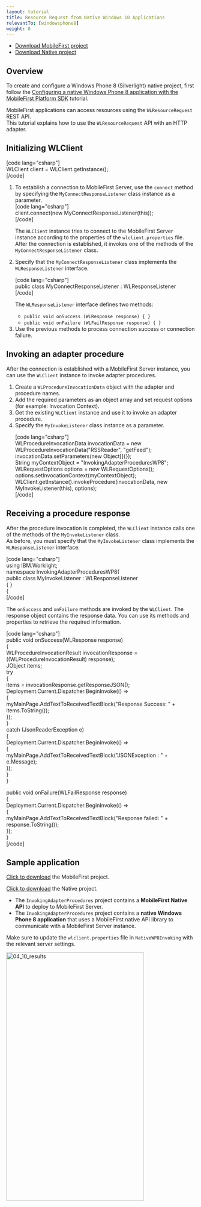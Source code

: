 ```yaml
---
layout: tutorial
title: Resource Request from Native Windows 10 Applications
relevantTo: [windowsphone8]
weight: 8
---
```

<ul>
<li class="download-sample">
<a href="https://github.com/MobileFirst-Platform-Developer-Center/InvokingAdapterProcedures" target="_blank">Download MobileFirst project</a>
    </li>
<li class="download-sample">
<a href="https://github.com/MobileFirst-Platform-Developer-Center/InvokingAdapterProceduresWP8" target="_blank">Download Native project</a>
    </li>
</ul>

<h2>Overview</h2>
<p>To create and configure a Windows Phone 8 (Silverlight) native project, first follow the <a href="../../configuring-the-mfpf-sdk/configuring-a-native-windows-phone-8-application-with-the-mfp-sdk/">Configuring a native Windows Phone 8 application with the MobileFirst Platform SDK</a> tutorial.</p>
<p>MobileFirst applications can access resources using the <code>WLResourceRequest</code> REST API.<br />
This tutorial explains how to use the <code>WLResourceRequest</code> API with an HTTP adapter.</p>
<h2 id="initialize">Initializing WLClient</h2>
<p>[code lang="csharp"]<br />
WLClient client = WLClient.getInstance();<br />
[/code]</p>
<ol>
<li>To establish a connection to MobileFirst Server, use the <code>connect</code> method by specifying the <code>MyConnectResponseListener</code> class instance as a parameter.<br />
[code lang="csharp"]<br />
client.connect(new MyConnectResponseListener(this));<br />
[/code]</p>
<p>The <code>WLClient</code> instance tries to connect to the MobileFirst Server instance according to the properties of the <code>wlclient.properties</code> file.<br />
After the connection is established, it invokes one of the methods of the <code>MyConnectResponseListener</code> class.
</li>
<li>Specify that the <code>MyConnectResponseListener</code> class implements the <code>WLResponseListener</code> interface.
<p>[code lang="csharp"]<br />
public class MyConnectResponseListener : WLResponseListener<br />
[/code]</p>
<p>The <code>WLResponseListener</code> interface defines two methods:</p>
<ul>
<li><code>public void </code><code>onSuccess (WLResponse response) { }</code></li>
<li><code>public void </code><code>onFailure (WLFailResponse response) { }</code></li>
</ul>
</li>
<li>Use the previous methods to process connection success or connection failure.
</li>
</ol>
<h2 id="invoke">Invoking an adapter procedure</h2>
<p>After the connection is established with a MobileFirst Server instance, you can use the <code>WLClient</code> instance to invoke adapter procedures.</p>
<ol>
<li>Create a <code>WLProcedureInvocationData</code> object with the adapter and procedure names.
</li>
<li>Add the required parameters as an object array and set request options (for example: Invocation Context).
</li>
<li>Get the existing <code>WLClient</code> instance and use it to invoke an adapter procedure.
</li>
<li>Specify the <code>MyInvokeListener</code> class instance as a parameter.
<p>[code lang="csharp"]<br />
WLProcedureInvocationData invocationData = new WLProcedureInvocationData(&quot;RSSReader&quot;, &quot;getFeed&quot;);<br />
invocationData.setParameters(new Object[]{});<br />
String myContextObject = &quot;InvokingAdapterProceduresWP8&quot;;<br />
WLRequestOptions options = new WLRequestOptions();<br />
options.setInvocationContext(myContextObject);<br />
WLClient.getInstance().invokeProcedure(invocationData, new MyInvokeListener(this), options);<br />
[/code]
</li>
</ol>
<h2 id="response">Receiving a procedure response</h2>
<p>After the procedure invocation is completed, the <code>WLClient</code> instance calls one of the methods of the <code>MyInvokeListener</code> class.<br />
As before, you must specify that the <code>MyInvokeListener</code> class implements the <code>WLResponseListener</code> interface.</p>
<p>[code lang="csharp"]<br />
using IBM.Worklight;<br />
namespace InvokingAdapterProceduresWP8{<br />
  public class MyInvokeListener : WLResponseListener<br />
    { }<br />
{<br />
[/code]</p>
<p>The <code>onSuccess</code> and <code>onFailure</code> methods are invoked by the <code>WLClient</code>. The response object contains the response data. You can use its methods and properties to retrieve the required information.</p>
<p>[code lang="csharp"]<br />
public void onSuccess(WLResponse response)<br />
{<br />
    WLProcedureInvocationResult invocationResponse = ((WLProcedureInvocationResult) response);<br />
    JObject items;<br />
    try<br />
    {<br />
        items = invocationResponse.getResponseJSON();<br />
        Deployment.Current.Dispatcher.BeginInvoke(() =&gt;<br />
        {<br />
            myMainPage.AddTextToReceivedTextBlock(&quot;Response Success: &quot; + items.ToString());<br />
        });<br />
    }<br />
    catch (JsonReaderException e)<br />
    {<br />
        Deployment.Current.Dispatcher.BeginInvoke(() =&gt;<br />
        {<br />
            myMainPage.AddTextToReceivedTextBlock(&quot;JSONException : &quot; + e.Message);<br />
        });<br />
    }<br />
}</p>
<p>public void onFailure(WLFailResponse response)<br />
{<br />
    Deployment.Current.Dispatcher.BeginInvoke(() =&gt;<br />
    {<br />
        myMainPage.AddTextToReceivedTextBlock(&quot;Response failed: &quot; + response.ToString());<br />
    });<br />
}<br />
[/code]</p>
<h2 id="sample">Sample application</h2>
<p><a href="https://github.com/MobileFirst-Platform-Developer-Center/InvokingAdapterProcedures" target="_blank">Click to download</a> the MobileFirst project.</p>
<p><a href="https://github.com/MobileFirst-Platform-Developer-Center/InvokingAdapterProceduresWP8" target="_blank">Click to download</a> the Native project.</p>
<ul>
<li>The <code>InvokingAdapterProcedures</code> project contains a <strong>MobileFirst Native API</strong> to deploy to MobileFirst Server.</li>
<li>The <code>InvokingAdapterProcedures</code> project contains a <strong>native Windows Phone 8 application</strong> that uses a MobileFirst native API library to communicate with a MobileFirst Server instance.</li>
</ul>
<p>Make sure to update the <code>wlclient.properties</code> file in <code>NativeWP8Invoking</code> with the relevant server settings.</p>
<p><a href="http://developer.ibm.com/mobilefirstplatform/wp-content/uploads/sites/32/2014/07/04_10_results.jpg"><img src="{{ site.baseurl }}/assets/backup/04_10_results.jpg" alt="04_10_results" width="367" height="660" class="aligncenter size-full wp-image-3286" /></a></p>

